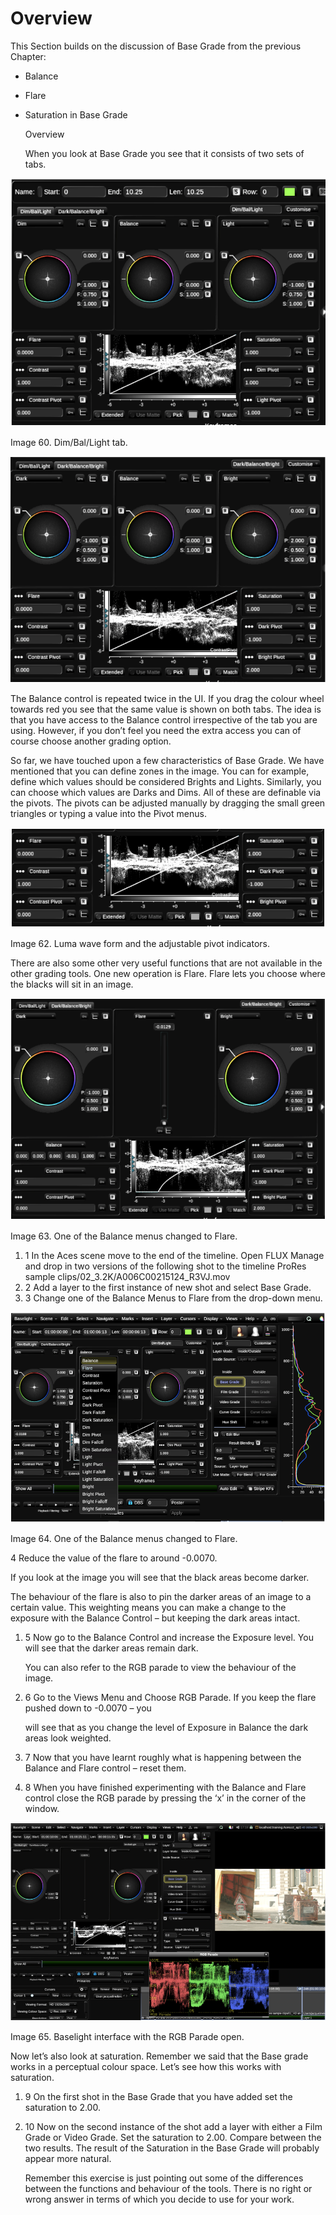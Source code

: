 # Overview

This Section builds on the discussion of Base Grade from the previous Chapter:

* Balance
* Flare
* Saturation in Base Grade

  Overview

  When you look at Base Grade you see that it consists of two sets of tabs.

![](../.gitbook/assets/2021-10-06-02.07.20.png)

Image 60. Dim/Bal/Light tab.

![Image 61. Dark/Balance/Bright tab.](../.gitbook/assets/2021-10-06-02.07.44.png)

The Balance control is repeated twice in the UI. If you drag the colour wheel towards red you see that the same value is shown on both tabs. The idea is that you have access to the Balance control irrespective of the tab you are using. However, if you don’t feel you need the extra access you can of course choose another grading option.

So far, we have touched upon a few characteristics of Base Grade. We have mentioned that you can define zones in the image. You can for example, define which values should be considered Brights and Lights. Similarly, you can choose which values are Darks and Dims. All of these are definable via the pivots. The pivots can be adjusted manually by dragging the small green triangles or typing a value into the Pivot menus.

![](../.gitbook/assets/2021-10-06-02.08.19.png)

Image 62. Luma wave form and the adjustable pivot indicators.

There are also some other very useful functions that are not available in the other grading tools. One new operation is Flare. Flare lets you choose where the blacks will sit in an image.

![](../.gitbook/assets/2021-10-06-02.08.48.png)

Image 63. One of the Balance menus changed to Flare.

1. 1  In the Aces scene move to the end of the timeline. Open FLUX Manage and drop in two versions of the following shot to the timeline ProRes sample clips/02\_3.2K/A006C00215124\_R3VJ.mov
2. 2  Add a layer to the first instance of new shot and select Base Grade.
3. 3  Change one of the Balance Menus to Flare from the drop-down menu.

![](../.gitbook/assets/2021-10-06-02.09.12.png)

Image 64. One of the Balance menus changed to Flare.

4 Reduce the value of the flare to around -0.0070.

If you look at the image you will see that the black areas become darker.

The behaviour of the flare is also to pin the darker areas of an image to a certain value. This weighting means you can make a change to the exposure with the Balance Control – but keeping the dark areas intact.

1. 5 Now go to the Balance Control and increase the Exposure level. You will see that the darker areas remain dark.

   You can also refer to the RGB parade to view the behaviour of the image.

2. 6 Go to the Views Menu and Choose RGB Parade. If you keep the flare pushed down to -0.0070 – you

   will see that as you change the level of Exposure in Balance the dark areas look weighted.

3. 7 Now that you have learnt roughly what is happening between the Balance and Flare control – reset them.
4. 8  When you have finished experimenting with the Balance and Flare control close the RGB parade by pressing the ‘x’ in the corner of the window.

![](../.gitbook/assets/2021-10-06-02.09.36.png)

Image 65. Baselight interface with the RGB Parade open.

Now let’s also look at saturation. Remember we said that the Base grade works in a perceptual colour space. Let’s see how this works with saturation.

1. 9  On the first shot in the Base Grade that you have added set the saturation to 2.00.
2. 10 Now on the second instance of the shot add a layer with either a Film Grade or Video Grade. Set the saturation to 2.00. Compare between the two results. The result of the Saturation in the Base Grade will probably appear more natural.

   Remember this exercise is just pointing out some of the differences between the functions and behaviour of the tools. There is no right or wrong answer in terms of which you decide to use for your work.

